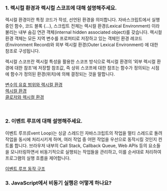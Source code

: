### 1. 렉시컬 환경과 렉시컬 스코프에 대해 설명해주세요.
렉시컬 환경이란 특정 코드가 작성, 선언된 환경을 의미합니다. 
자바스크립트에서 실행 중인 함수, 코드 블록 {...}, 스크립트 전체는 렉시컬 환경(Lexical Environment) 이라 불리는 내부 숨김 연관 객체(internal hidden associated object)를 갖습니다.
렉시컬 환경 객체는 모든 지역 변수를 프로퍼티로 저장하고 있는 객체인 환경 레코드(Environment Record)와 외부 렉시컬 환경(Outer Lexical Environment) 에 대한 참조로 구성됩니다.

렉시컬 스코프란 렉시컬 특성을 활용한 스코프 방식으로 렉시컬 환경의 ‘외부 렉시컬 환경에 대한 참조’에 저장할 참조값,
즉 상위 스코프에 대한 참조는 함수가 정의되는 시점에 함수가 정의된 환경(위치)에 의해 결정되는 것을 말합니다.

[변수의 유효 범위와 렉시컬 환경](https://lakelouise.tistory.com/166)</br>
[렉시컬 환경](https://ko.javascript.info/closure#ref-151)</br>
[클로저와 렉시컬 환경](https://hanna-log.tistory.com/472)</br>

</br>

### 2. 이벤트 루프에 대해 설명해주세요.
이벤트 루프(Event Loop)는 싱글 스레드인 자바스크립트의 작업을 멀티 스레드로 돌려 작업을 동시에 처리시키게 하며, 여러 작업 중 어떤 작업을 우선으로 동작시킬 것인지 컨트롤 합니다.
브라우저 내부의 Call Stack, Callback Queue, Web APIs 등의 요소들을 모니터링하면서 비동기적으로 실행되는 작업들을 관리하고, 이를 순서대로 처리하여 프로그램의 실행 흐름을 제어합니다.

[이벤트 루프 동작 구조](https://inpa.tistory.com/entry/%F0%9F%94%84-%EC%9E%90%EB%B0%94%EC%8A%A4%ED%81%AC%EB%A6%BD%ED%8A%B8-%EC%9D%B4%EB%B2%A4%ED%8A%B8-%EB%A3%A8%ED%94%84-%EA%B5%AC%EC%A1%B0-%EB%8F%99%EC%9E%91-%EC%9B%90%EB%A6%AC)

### 3. JavaScript에서 비동기 실행은 어떻게 하나요?

